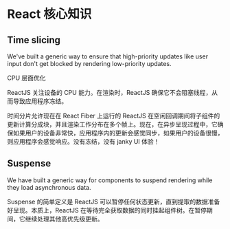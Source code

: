 # React 核心知识

## Time slicing

We've built a generic way to ensure that high-priority updates like user input don't get blocked by rendering low-priority updates.

CPU 层面优化

ReactJS 关注设备的 CPU 能力。在渲染时，ReactJS 确保它不会阻塞线程，从而导致应用程序冻结。

时间分片允许现在在 React Fiber 上运行的 ReactJS 在空闲回调期间将子组件的更新计算分成块，并且渲染工作分布在多个帧上。现在，在异步呈现过程中，它确保如果用户的设备非常快，应用程序内的更新会感觉同步，如果用户的设备很慢，则应用程序会感觉响应。没有冻结，没有 janky UI 体验！

## Suspense

We have built a generic way for components to suspend rendering while they load asynchronous data.

Suspense 的简单定义是 ReactJS 可以暂停任何状态更新，直到提取的数据准备好呈现。本质上，ReactJS 在等待完全获取数据的同时挂起组件树。在暂停期间，它继续处理其他高优先级更新。

